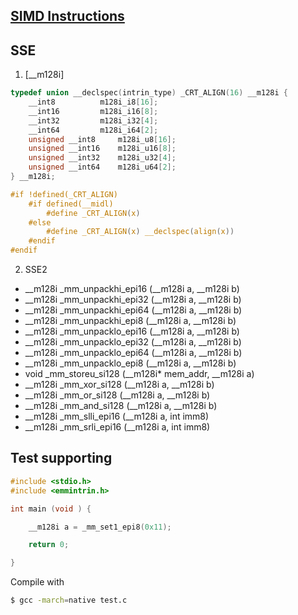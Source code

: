 
## [SIMD Instructions]

## SSE

1. [__m128i]<br>
```C
typedef union __declspec(intrin_type) _CRT_ALIGN(16) __m128i {
	__int8			m128i_i8[16];
	__int16			m128i_i16[8];
	__int32			m128i_i32[4];
	__int64			m128i_i64[2];
	unsigned __int8		m128i_u8[16];
	unsigned __int16	m128i_u16[8];
	unsigned __int32	m128i_u32[4];
	unsigned __int64	m128i_u64[2];
} __m128i;

#if !defined(_CRT_ALIGN)
	#if defined(__midl)
		#define _CRT_ALIGN(x)
	#else
		#define _CRT_ALIGN(x) __declspec(align(x))
	#endif
#endif
```

2. SSE2
+ __m128i _mm_unpackhi_epi16 (__m128i a, __m128i b)
+ __m128i _mm_unpackhi_epi32 (__m128i a, __m128i b)
+ __m128i _mm_unpackhi_epi64 (__m128i a, __m128i b)
+ __m128i _mm_unpackhi_epi8 (__m128i a, __m128i b)
+ __m128i _mm_unpacklo_epi16 (__m128i a, __m128i b)
+ __m128i _mm_unpacklo_epi32 (__m128i a, __m128i b)
+ __m128i _mm_unpacklo_epi64 (__m128i a, __m128i b)
+ __m128i _mm_unpacklo_epi8 (__m128i a, __m128i b)
+ void _mm_storeu_si128 (__m128i* mem_addr, __m128i a)
+ __m128i _mm_xor_si128 (__m128i a, __m128i b)
+ __m128i _mm_or_si128 (__m128i a, __m128i b)
+ __m128i _mm_and_si128 (__m128i a, __m128i b)
+ __m128i _mm_slli_epi16 (__m128i a, int imm8)
+ __m128i _mm_srli_epi16 (__m128i a, int imm8)

## Test supporting
```C
#include <stdio.h>
#include <emmintrin.h>

int main (void ) {

	__m128i a = _mm_set1_epi8(0x11);

	return 0;

}
```
Compile with
```sh
$ gcc -march=native test.c
```

[SIMD Instructions]:<https://software.intel.com/sites/landingpage/IntrinsicsGuide/>
